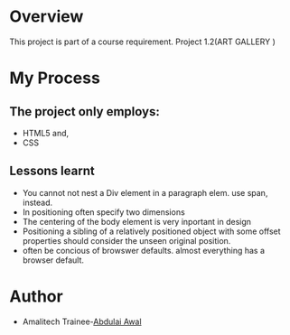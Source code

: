 # Overview
This project is part of a course requirement. Project 1.2(ART GALLERY )  

# My Process
## The project only employs:
- HTML5 and,
- CSS

## Lessons learnt
- You cannot not nest a Div element in a paragraph elem. use span, instead.
- In positioning often specify two dimensions
- The centering of the body element is very inportant in design
- Positioning a sibling of a relatively positioned object with some offset properties should consider the unseen original position.
- often be concious of browswer defaults. almost everything has a browser default.
# Author
- Amalitech Trainee-[Abdulai Awal](abdulai.awal@amalitech.org)
